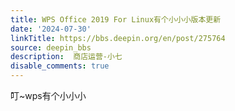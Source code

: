 ```yaml
---
title: WPS Office 2019 For Linux有个小小小版本更新
date: '2024-07-30'
linkTitle: https://bbs.deepin.org/en/post/275764
source: deepin_bbs
description:  商店运营-小七 
disable_comments: true
---
```

叮~wps有个小小小
